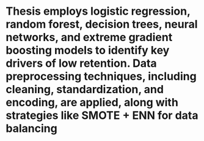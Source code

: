 # Thesis employs logistic regression, random forest, decision trees, neural networks, and extreme gradient boosting models to identify key drivers of low retention. Data preprocessing techniques, including cleaning, standardization, and encoding, are applied, along with strategies like SMOTE + ENN for data balancing
